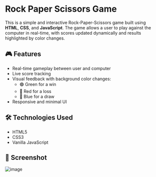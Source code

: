 # Rock Paper Scissors Game

This is a simple and interactive Rock-Paper-Scissors game built using **HTML**, **CSS**, and **JavaScript**. The game allows a user to play against the computer in real-time, with scores updated dynamically and results highlighted by color changes.

## 🎮 Features
- Real-time gameplay between user and computer
- Live score tracking
- Visual feedback with background color changes:
  - 🟢 Green for a win
  - 🔴 Red for a loss
  - 🔵 Blue for a draw
- Responsive and minimal UI

## 🛠️ Technologies Used
- HTML5
- CSS3
- Vanilla JavaScript


## 📸 Screenshot
![image](https://github.com/user-attachments/assets/b22eda1f-1262-4307-819b-7680669fabca)

